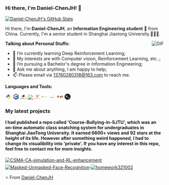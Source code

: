 ### Hi there, I'm Daniel-ChenJH! 👋

<a href="https://github.com/Daniel-ChenJH">
  <img src="https://github-readme-stats.vercel.app/api?username=Daniel-ChenJH&show_icons=true" alt="Daniel-ChenJH's GitHub Stats" />
</a>


  
Hi there, I'm **Daniel-ChenJH**, an **Information Engineering student** 🚀 from China. Currently, I'm a senior student in Shanghai Jiaotong University.👨🏽‍💼. 

  <img align="right" alt="GIF" src="https://i.pinimg.com/originals/e4/26/70/e426702edf874b181aced1e2fa5c6cde.gif" />


**Talking about Personal Stuffs:**

- 🌱 I’m currently learning Deep Reinforcement Learning; 
- 🤔 My interests are with Computer vision, Reinforcement Learning, etc..;
- 💼 I’m pursuing a Bachelor's degree in Information Engineering;
- 💬 Ask me about anything, I am happy to help;
- 📫 Please email via 13760280318@163.com to reach me.



**Languages and Tools:**  

<code><img height="20" src="https://raw.githubusercontent.com/github/explore/80688e429a7d4ef2fca1e82350fe8e3517d3494d/topics/python/python.png"></code>
<code><img height="20" src="https://raw.githubusercontent.com/github/explore/80688e429a7d4ef2fca1e82350fe8e3517d3494d/topics/cpp/cpp.png"></code>
<code><img height="20" src="https://raw.githubusercontent.com/github/explore/80688e429a7d4ef2fca1e82350fe8e3517d3494d/topics/matlab/matlab.png"></code>
<code><img height="20" src="https://pytorch.org/assets/images/pytorch-logo.png"></code>
<code><img height="20" src="https://raw.githubusercontent.com/github/explore/80688e429a7d4ef2fca1e82350fe8e3517d3494d/topics/tensorflow/tensorflow.png"></code>
<code><img height="20" src="https://raw.githubusercontent.com/github/explore/80688e429a7d4ef2fca1e82350fe8e3517d3494d/topics/mongodb/mongodb.png"></code>
<code><img height="20" src="https://raw.githubusercontent.com/github/explore/80688e429a7d4ef2fca1e82350fe8e3517d3494d/topics/mysql/mysql.png"></code>
<code><img height="20" src="https://raw.githubusercontent.com/github/explore/80688e429a7d4ef2fca1e82350fe8e3517d3494d/topics/git/git.png"></code>
<code><img height="20" src="https://raw.githubusercontent.com/github/explore/80688e429a7d4ef2fca1e82350fe8e3517d3494d/topics/terminal/terminal.png"></code>



### My latest projects
    
    
**I had published a repo called 'Course-Bullying-in-SJTU', which was an on-time automatic class snatching system for undergraduates in Shanghai JiaoTong University. It earned 6600+ views and 92 stars at the height of its life. However after something weird happened, I had to change its visualibility into 'private'. If you have any interest in this repo, feel free to contact me for more insights.**

<a href="https://github.com/Daniel-ChenJH/CSMA-CA-simulation-and-RL-enhancement">
  <img align="middle" src="https://github-readme-stats.vercel.app/api/pin/?username=Daniel-ChenJH&repo=CSMA-CA-simulation-and-RL-enhancement" alt="CSMA-CA-simulation-and-RL-enhancement" />
</a>  
  
<a href="https://github.com/Daniel-ChenJH/Masked-Unmasked-Face-Recognition">
  <img align="middle" src="https://github-readme-stats.vercel.app/api/pin/?username=Daniel-ChenJH&repo=Masked-Unmasked-Face-Recognition" alt="Masked-Unmasked-Face-Recognition" />
</a>

<a href="https://github.com/Daniel-ChenJH/Masked-Unmasked-Face-Recognition">
  <img align="middle" src="https://github-readme-stats.vercel.app/api/pin/?username=Daniel-ChenJH&repo=homework321002" alt="homework321002" />
</a>


⭐️ From [Daniel-ChenJH](https://github.com/Daniel-ChenJH)
